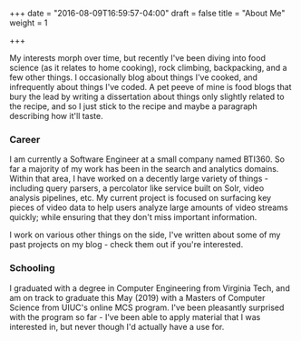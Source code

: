 +++
date = "2016-08-09T16:59:57-04:00"
draft = false
title = "About Me"
weight = 1

+++

My interests morph over time, but recently I've been diving into food science
(as it relates to home cooking), rock climbing, backpacking, and a few other
things. I occasionally blog about things I've cooked, and infrequently about
things I've coded. A pet peeve of mine is food blogs that bury the lead by
writing a dissertation about things only slightly related to the recipe, and so
I just stick to the recipe and maybe a paragraph describing how it'll taste.

### Career

I am currently a Software Engineer at a small company named BTI360. So far a
majority of my work has been in the search and analytics domains. Within that
area, I have worked on a decently large variety of things - including query
parsers, a percolator like service built on Solr, video analysis pipelines, etc.
My current project is focused on surfacing key pieces of video data to help
users analyze large amounts of video streams quickly; while ensuring that they
don't miss important information.

I work on various other things on the side, I've written about some of my past
projects on my blog - check them out if you're interested.

### Schooling

I graduated with a degree in Computer Engineering from Virginia Tech, and am on
track to graduate this May (2019) with a Masters of Computer Science from UIUC's
online MCS program. I've been pleasantly surprised with the program so far -
I've been able to apply material that I was interested in, but never though I'd
actually have a use for.

